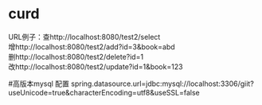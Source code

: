 # curd
URL例子：查http://localhost:8080/test2/select  <br/>
	 增http://localhost:8080/test2/add?id=3&book=abd <br/>
	 删http://localhost:8080/test2/delete?id=1  <br/>
	改http://localhost:8080/test2/update?id=1&book=123
	
#高版本mysql 配置
spring.datasource.url=jdbc:mysql://localhost:3306/giit?useUnicode=true&characterEncoding=utf8&useSSL=false


